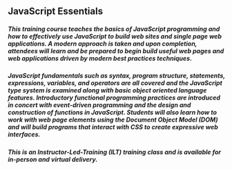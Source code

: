 ## JavaScript Essentials

##### This training course teaches the basics of JavaScript programming and how to effectively use JavaScript to build web sites and single page web applications. A modern approach is taken and upon completion, attendees will learn and  be prepared to begin build useful web pages and web applications driven by modern best practices techniques. 

##### JavaScript fundamentals such as syntax, program structure, statements, expressions, variables, and operators are all covered and the JavaScript type system is examined along with basic object oriented language features. Introductory functional programming practices are introduced in concert with event-driven programming and the design and construction of functions in JavaScript. Students will also learn how to work with web page elements using the Document Object Model (DOM) and will build programs that interact with CSS to create expressive web interfaces.

##### This is an Instructor-Led-Training (ILT) training class and is available for in-person and virtual delivery.
